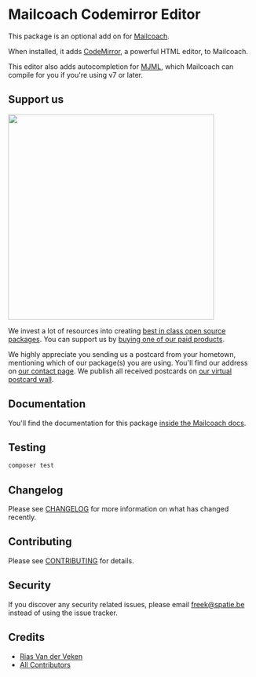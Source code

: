 # Mailcoach Codemirror Editor

This package is an optional add on for [Mailcoach](https://mailcoach.app).
 
When installed, it adds [CodeMirror](https://codemirror.net/), a powerful HTML editor, to Mailcoach. 

This editor also adds autocompletion for [MJML](https://mjml.io/), which Mailcoach can compile for you if you're using v7 or later.

## Support us

[<img src="https://github-ads.s3.eu-central-1.amazonaws.com/laravel-mailcoach-codemirror.jpg?t=1" width="419px" />](https://spatie.be/github-ad-click/laravel-mailcoach-codemirror)

We invest a lot of resources into creating [best in class open source packages](https://spatie.be/open-source). You can support us by [buying one of our paid products](https://spatie.be/open-source/support-us).

We highly appreciate you sending us a postcard from your hometown, mentioning which of our package(s) you are using. You'll find our address on [our contact page](https://spatie.be/about-us). We publish all received postcards on [our virtual postcard wall](https://spatie.be/open-source/postcards).

## Documentation

You'll find the documentation for this package [inside the Mailcoach docs](https://mailcoach.app/docs).

## Testing

```bash
composer test
```

## Changelog

Please see [CHANGELOG](CHANGELOG.md) for more information on what has changed recently.

## Contributing

Please see [CONTRIBUTING](CONTRIBUTING.md) for details.

## Security

If you discover any security related issues, please email freek@spatie.be instead of using the issue tracker.

## Credits

- [Rias Van der Veken](https://github.com/riasvdv)
- [All Contributors](../../contributors)
